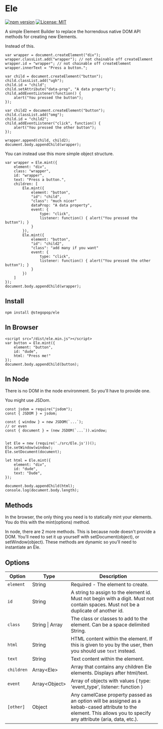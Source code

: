# Ele

[![npm version](https://badge.fury.io/js/ele.svg)](//npmjs.com/package/@stegopop/ele)
[![License: MIT](https://img.shields.io/badge/License-MIT-yellow.svg)](https://opensource.org/licenses/MIT)

A simple Element Builder to replace the horrendous native DOM API methods for creating new Elements.

Instead of this.

```
var wrapper = document.createElement("div");
wrapper.classList.add("wrapper"); // not chainable off createElement
wrapper.id = "wrapper"; // not chainable off createElement
wrapper.innerText = "Press a button.";

var child = document.createElement("button");
child.classList.add("ugh");
child.id = "child";
child.setAttribute("data-prop", "A data property");
child.addEventListener(function() {
    alert("You pressed the button");
});

var child2 = document.createElement("button");
child.classList.add("omg");
child.id = "child2";
child.addEventListener("click", function() {
    alert("You pressed the other button");
});

wrapper.append(child, child2);
document.body.appendChild(wrapper);
```

You can instead use this more simple object structure.

```
var wrapper = Ele.mint({
    element: "div",
    class: "wrapper",
    id: "wrapper",
    text: "Press a button.",
    children: [
        Ele.mint({
            element: "button",
            "id": "child",
            "class": "much nicer"
            dataProp: "A data property",
            event: {
                type: "click",
                listener: function() { alert("You pressed the button"); }
            }
        }),
        Ele.mint({
            element: "button",
            "id": "child2",
            "class": "add many if you want"
            event: {
                type: "click",
                listener: function() { alert("You pressed the other button"); }
            }
        })
    ]
});
document.body.appendChild(wrapper);
```

## Install

```
npm install @stegopop/ele
```

## In Browser

```
<script src="/dist/ele.min.js"></script>
var button = Ele.mint({
    element: "button",
    id: "dude",
    html: "Press me!"
});
document.body.appendChild(button);
```

## In Node

There is no DOM in the node environment. So you'll have to provide one. 

You might use JSDom.

```
const jsdom = require("jsdom");
const { JSDOM } = jsdom;

const { window } = new JSDOM(`...`);
// or even
const { document } = (new JSDOM(`...`)).window;


let Ele = new (require('./src/Ele.js'))();
Ele.setWindow(window);
Ele.setDocument(document);

let html = Ele.mint({
    element: "div",
    id: "dude",
    text: "Dude",
});

document.body.appendChild(html);
console.log(document.body.length);
```

## Methods

In the browser, the only thing you need is to statically mint your elements.
You do this with the mint(options) method.

In node, there are 2 more methods. This is because node doesn't provide a DOM. You'll need to set it up yourself with setDocument(object), or setWindow(object). These methods are dynamic so you'll need to instantiate an Ele.

## Options

| Option     | Type   | Description |
| ---------- | ------ | ----------- |
| `element`  | String | Required - The element to create. |
| `id`       | String | A string to assign to the element id. Must not begin with a digit. Must not contain spaces. Must not be a duplicate of another id. |
| `class`    | String \| Array | The class or classes to add to the element. Can be a space delimited String. |
| `html`     | String | HTML content within the element. If this is given to you by the user, then you should use `text` instead. |
| `text`     | String | Text content within the element. |
| `children` | Array&lt;Ele&gt; | Array that contains any children Ele elements. Displays after html/text. |
| `event` | Array&lt;Object&gt; | Array of objects with values { type: 'event_type', listener: function } |
| `[other]` | Object | Any camelCase property passed as an option will be assigned as a kebab-cased attribute to the element. This allows you to specify any attribute (aria, data, etc.). |